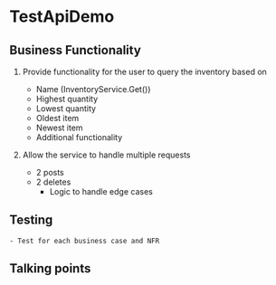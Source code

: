 # TestApiDemo

## Business Functionality
1. Provide functionality for the user to query the inventory based on
	- Name (InventoryService.Get())
	- Highest quantity
	- Lowest quantity
	- Oldest item
	- Newest item
	- Additional functionality

2. Allow the service to handle multiple requests
	- 2 posts
	- 2 deletes
		- Logic to handle edge cases

## Testing
	- Test for each business case and NFR

## Talking points
